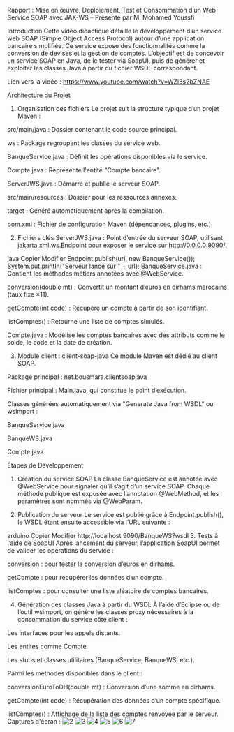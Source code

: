 Rapport : Mise en œuvre, Déploiement, Test et Consommation d’un Web Service SOAP avec JAX-WS – Présenté par M. Mohamed Youssfi

Introduction
Cette vidéo didactique détaille le développement d’un service web SOAP (Simple Object Access Protocol) autour d’une application bancaire simplifiée. Ce service expose des fonctionnalités comme la conversion de devises et la gestion de comptes. L’objectif est de concevoir un service SOAP en Java, de le tester via SoapUI, puis de générer et exploiter les classes Java à partir du fichier WSDL correspondant.

Lien vers la vidéo : https://www.youtube.com/watch?v=WZi3s2bZNAE

Architecture du Projet
1. Organisation des fichiers
Le projet suit la structure typique d’un projet Maven :

src/main/java : Dossier contenant le code source principal.

ws : Package regroupant les classes du service web.

BanqueService.java : Définit les opérations disponibles via le service.

Compte.java : Représente l'entité "Compte bancaire".

ServerJWS.java : Démarre et publie le serveur SOAP.

src/main/resources : Dossier pour les ressources annexes.

target : Généré automatiquement après la compilation.

pom.xml : Fichier de configuration Maven (dépendances, plugins, etc.).

2. Fichiers clés
ServerJWS.java : Point d’entrée du serveur SOAP, utilisant jakarta.xml.ws.Endpoint pour exposer le service sur http://0.0.0.0:9090/.

java
Copier
Modifier
Endpoint.publish(url, new BanqueService());
System.out.println("Serveur lancé sur " + url);
BanqueService.java : Contient les méthodes métiers annotées avec @WebService.

conversion(double mt) : Convertit un montant d’euros en dirhams marocains (taux fixe ×11).

getCompte(int code) : Récupère un compte à partir de son identifiant.

listComptes() : Retourne une liste de comptes simulés.

Compte.java : Modélise les comptes bancaires avec des attributs comme le solde, le code et la date de création.

3. Module client : client-soap-java
Ce module Maven est dédié au client SOAP.

Package principal : net.bousmara.clientsoapjava

Fichier principal : Main.java, qui constitue le point d’exécution.

Classes générées automatiquement via "Generate Java from WSDL" ou wsimport :

BanqueService.java

BanqueWS.java

Compte.java

Étapes de Développement
1. Création du service SOAP
La classe BanqueService est annotée avec @WebService pour signaler qu’il s’agit d’un service SOAP. Chaque méthode publique est exposée avec l’annotation @WebMethod, et les paramètres sont nommés via @WebParam.

2. Publication du serveur
Le service est publié grâce à Endpoint.publish(), le WSDL étant ensuite accessible via l’URL suivante :

arduino
Copier
Modifier
http://localhost:9090/BanqueWS?wsdl
3. Tests à l’aide de SoapUI
Après lancement du serveur, l’application SoapUI permet de valider les opérations du service :

conversion : pour tester la conversion d’euros en dirhams.

getCompte : pour récupérer les données d’un compte.

listComptes : pour consulter une liste aléatoire de comptes bancaires.

4. Génération des classes Java à partir du WSDL
À l’aide d’Eclipse ou de l’outil wsimport, on génère les classes proxy nécessaires à la consommation du service côté client :

Les interfaces pour les appels distants.

Les entités comme Compte.

Les stubs et classes utilitaires (BanqueService, BanqueWS, etc.).

Parmi les méthodes disponibles dans le client :

conversionEuroToDH(double mt) : Conversion d’une somme en dirhams.

getCompte(int code) : Récupération des données d’un compte spécifique.

listComptes() : Affichage de la liste des comptes renvoyée par le serveur.
Captures d'écran :
![2](https://github.com/user-attachments/assets/f7416720-db20-4eaa-be4e-4c82bbde939f)
![3](https://github.com/user-attachments/assets/df391619-2b02-4642-94d0-ad1dc2814029)
![4](https://github.com/user-attachments/assets/36c5caae-d6e9-4da8-97c2-ea7518fd2845)
![5](https://github.com/user-attachments/assets/54aa2db6-97cf-4db6-bb18-66fd6596861d)
![6](https://github.com/user-attachments/assets/e2a4adf7-9c55-43a8-ab85-50818904cf77)
![7](https://github.com/user-attachments/assets/4296de3d-92f7-42c7-9314-b809bfd8d62c)


